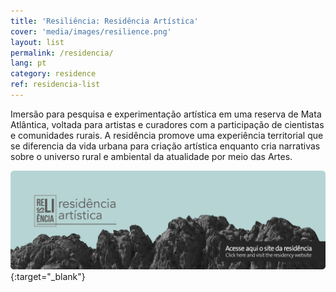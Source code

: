 ```yaml
---
title: 'Resiliência: Residência Artística'
cover: 'media/images/resilience.png'
layout: list
permalink: /residencia/
lang: pt
category: residence
ref: residencia-list
---
```

Imersão para pesquisa e experimentação artística em uma reserva de Mata Atlântica, voltada para artistas e curadores com a participação de cientistas e comunidades rurais. A residência promove uma experiência territorial que se diferencia da vida urbana para criação artística enquanto cria narrativas sobre o universo rural e ambiental da atualidade por meio das Artes.  

[![](/media/images/resiliencia.png)](https://resilience.silo.org.br/){:target="_blank"}
